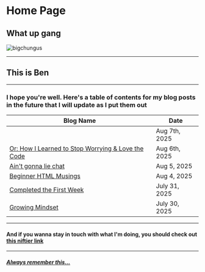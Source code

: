 # Home Page
## **What up gang**

![bigchungus](https://www.vice.com/wp-content/uploads/sites/2/2022/09/1662049678863-screen-shot-2022-09-01-at-122736-pm.png)

---

## This is Ben

---

### I hope you're well. Here's a table of contents for my blog posts in the future that I will update as I put them out

|Blog Name|Date|
|---|---|
|[](/Week1Blogs/07AUG2025.md)|Aug 7th, 2025|
|[Or: How I Learned to Stop Worrying & Love the Code](/Week1Blogs/06AUG2025.md)|Aug 6th, 2025|
|[Ain't gonna lie chat](/Week1Blogs/05AUG2025.md)|Aug 5, 2025|
|[Beginner HTML Musings](/Week1Blogs/04AUG2025.md)|Aug 4, 2025|
|[Completed the First Week](/Week0Blogs/31JUL2025.md)|July 31, 2025|
|[Growing Mindset](/Week0Blogs/30JUL2025.md)|July 30, 2025|


---

#### And if you wanna stay in touch with what I'm doing, you should check out [this niftier link](https://github.com/Lizardtamer)

---

##### [**Always** remember this...](https://www.youtube.com/watch?v=vBjzAdpZzf0)
